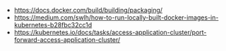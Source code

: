 - https://docs.docker.com/build/building/packaging/
- https://medium.com/swlh/how-to-run-locally-built-docker-images-in-kubernetes-b28fbc32cc1d
- https://kubernetes.io/docs/tasks/access-application-cluster/port-forward-access-application-cluster/
